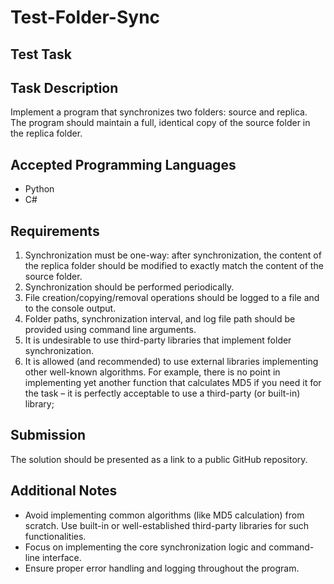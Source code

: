 # Test-Folder-Sync

## Test Task

## Task Description

Implement a program that synchronizes two folders: source and replica. The program should maintain a full, identical copy of the source folder in the replica folder.

## Accepted Programming Languages

- Python
- C#

## Requirements

1. Synchronization must be one-way: after synchronization, the content of the replica folder should be modified to exactly match the content of the source folder.
2. Synchronization should be performed periodically.
3. File creation/copying/removal operations should be logged to a file and to the console output.
4. Folder paths, synchronization interval, and log file path should be provided using command line arguments.
5. It is undesirable to use third-party libraries that implement folder synchronization.
6. It is allowed (and recommended) to use external libraries implementing other well-known algorithms. For example, there is no point in implementing yet
another function that calculates MD5 if you need it for the task – it is perfectly acceptable to use a third-party (or built-in) library;

## Submission

The solution should be presented as a link to a public GitHub repository.

## Additional Notes

- Avoid implementing common algorithms (like MD5 calculation) from scratch. Use built-in or well-established third-party libraries for such functionalities.
- Focus on implementing the core synchronization logic and command-line interface.
- Ensure proper error handling and logging throughout the program.